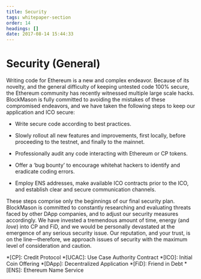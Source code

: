 ```yaml
---
title: Security
tags: whitepaper-section
order: 14
headings: []
date: 2017-08-14 15:44:33
---
```



# Security (General)

Writing code for Ethereum is a new and complex endeavor. Because of its novelty, and the general difficulty of keeping untested code 100% secure, the Ethereum community has recently witnessed multiple large scale hacks. BlockMason is fully committed to avoiding the mistakes of these compromised endeavors, and we have taken the following steps to keep our application and ICO secure:

* Write secure code according to best practices.

* Slowly rollout all new features and improvements, first locally, before proceeding to the testnet, and finally to the mainnet.

* Professionally audit any code interacting with Ethereum or CP tokens.

* Offer a ‘bug bounty’ to encourage whitehat hackers to identify and eradicate coding errors.

* Employ ENS addresses, make available ICO contracts prior to the ICO, and establish clear and secure communication channels.

These steps comprise only the beginnings of our final security plan. BlockMason is committed to constantly researching and evaluating threats faced by other DApp companies, and to adjust our security measures accordingly. We have invested a tremendous amount of time, energy (and *love*) into CP and FiD, and we would be personally devastated at the emergence of any serious security issue. Our reputation, and your trust, is on the line—therefore, we approach issues of security with the maximum level of consideration and caution.

*[CP]: Credit Protocol
*[UCAC]: Use Case Authority Contract
*[ICO]: Initial Coin Offering
*[DApp]: Decentralized Application
*[FiD]: Friend in Debt
*[ENS]: Ethereum Name Service
